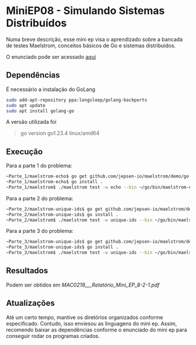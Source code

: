 # MiniEP08 - Simulando Sistemas Distribuídos

Numa breve descrição, esse mini ep visa o aprendizado sobre a bancada de testes Maelstrom,
conceitos básicos de Go e sistemas distribuídos.

O enunciado pode ser acessado [aqui](https://ablaze-bush-9be.notion.site/Enunciado-do-Mini-EP8-1382f3f8d8e98008b7a3f31d8933e808)

## Dependências

É necessário a instalação do GoLang

```bash
sudo add-apt-repository ppa:longsleep/golang-backports
sudo apt update
sudo apt install golang-go
```

A versão utilizada foi

> go version go1.23.4 linux/amd64

## Execução

Para a parte 1 do problema:

```bash
~Parte_1/maelstrom-echo$ go get github.com/jepsen-io/maelstrom/demo/go
~Parte_1/maelstrom-echo$ go install .
~Parte_1/maelstrom$ ./maelstrom test -w echo --bin ~/go/bin/maelstrom-echo --node-count <Node-count> --time-limit <Time-limit>
```

Para a parte 2 do problema:

```bash
~Parte_2/maelstrom-unique-ids$ go get github.com/jepsen-io/maelstrom/demo/go
~Parte_2/maelstrom-unique-ids$ go install .
~Parte_2/maelstrom$ ./maelstrom test -w unique-ids --bin ~/go/bin/maelstrom-unique-ids --time-limit <Time-limit> --rate <Rate> --node-count <Node-count>
```

Para a parte 3 do problema:

```bash
~Parte_3/maelstrom-unique-ids$ go get github.com/jepsen-io/maelstrom/demo/go
~Parte_3/maelstrom-unique-ids$ go install .
~Parte_3/maelstrom$ ./maelstrom test -w unique-ids --bin ~/go/bin/maelstrom-unique-ids --time-limit <Time-limit> --rate <Rate> --node-count <Node-count> --availability total --nemesis partition
```

## Resultados

Podem ser obtidos em *MAC0219___Relatório_Mini_EP_8-2-1.pdf*

## Atualizações

Até um certo tempo, mantive os diretórios organizados conforme especificado. Contudo, isso enviesou as linguagens do mini ep. Assim, recomendo baixar as dependências conforme o enunciado do mini ep para conseguir rodar os programas criados.
